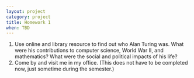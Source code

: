 ```yaml
---
layout: project
category: project
title: Homework 1
when: TBD
---
```

1. Use online and library resource to find out who Alan Turing was.  What were his contributions to computer science, World War II, and mathematics?  What were the social and political impacts of his life?
2. Come by and visit me in my office.  (This does not have to be completed now, just sometime during the semester.)